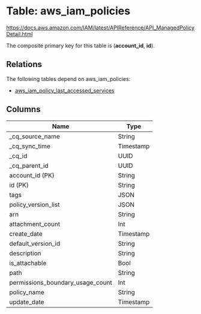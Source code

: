 # Table: aws_iam_policies

https://docs.aws.amazon.com/IAM/latest/APIReference/API_ManagedPolicyDetail.html

The composite primary key for this table is (**account_id**, **id**).

## Relations
The following tables depend on aws_iam_policies:
  - [aws_iam_policy_last_accessed_services](aws_iam_policy_last_accessed_services.md)

## Columns
| Name          | Type          |
| ------------- | ------------- |
|_cq_source_name|String|
|_cq_sync_time|Timestamp|
|_cq_id|UUID|
|_cq_parent_id|UUID|
|account_id (PK)|String|
|id (PK)|String|
|tags|JSON|
|policy_version_list|JSON|
|arn|String|
|attachment_count|Int|
|create_date|Timestamp|
|default_version_id|String|
|description|String|
|is_attachable|Bool|
|path|String|
|permissions_boundary_usage_count|Int|
|policy_name|String|
|update_date|Timestamp|